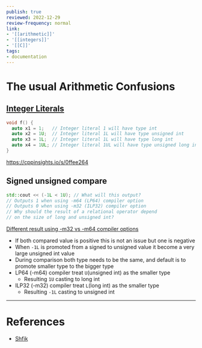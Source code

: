 ```yaml
---
publish: true
reviewed: 2022-12-29
review-frequency: normal
link:
- '[[arithmetic]]'
- '[[integers]]'
- '[[C]]'
tags:
- documentation
---
```


# The usual Arithmetic Confusions

## [Integer Literals](https://en.cppreference.com/w/cpp/language/integer_literal)
```cpp
void f() {
  auto x1 = 1;   // Integer literal 1 will have type int
  auto x2 = 1U;  // Integer literal 1L will have type unsigned int
  auto x3 = 1L;  // Integer literal 1L will have type long int
  auto x4 = 1UL; // Integer literal 1UL will have type unsigned long int
}
```
https://cppinsights.io/s/0ffee264

## Signed unsigned compare
```cpp
std::cout << (-1L < 1U); // What will this output?
// Outputs 1 when using -m64 (LP64) compiler option
// Outputs 0 when using -m32 (ILP32) compiler option
// Why should the result of a relational operator depend
// on the size of long and unsigned int?
```
[Different result using -m32 vs -m64 compiler options](https://godbolt.org/z/83qfWh3vr)
- If both compared value is positive this is not an issue but one is negative
- When `-1L` is promoted from a signed to unsigned value it become a very large unsigned int value
- During comparison both type needs to be the same, and default is to promote smaller type to the bigger type
- LP64 (-m64) compiler treat `U`(unsigned int) as the smaller type
    - Resulting `1U` casting to long int
- ILP32 (-m32) compiler treat `L`(long int) as the smaller type
    - Resulting `-1L` casting to unsigned int


---
# References
- [Shfik](https://shafik.github.io/c++/2021/12/30/usual_arithmetic_confusions.html)